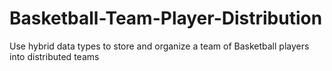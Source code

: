 # Basketball-Team-Player-Distribution
Use hybrid data types to store and organize a team of Basketball players into distributed teams

